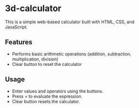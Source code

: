 # 3d-calculator

This is a simple web-based calculator built with HTML, CSS, and JavaScript.

## Features

- Performs basic arithmetic operations (addition, subtraction, multiplication, division)
- Clear button to reset the calculator

## Usage

- Enter values and operators using the buttons.
- Press = to evaluate the expression.
- Clear button resets the calculator.
